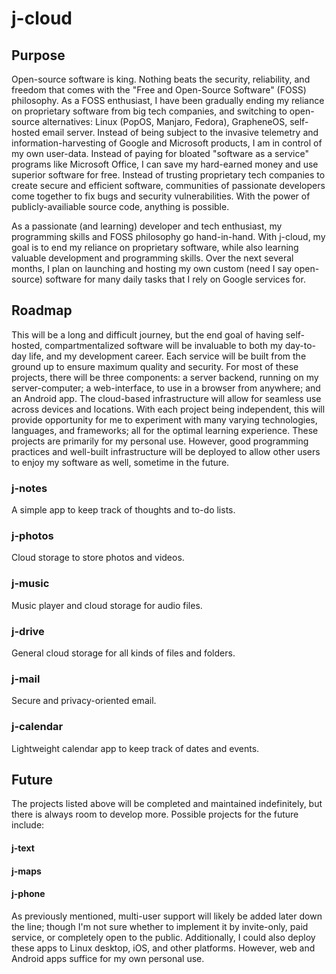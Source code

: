 # j-cloud

## Purpose

Open-source software is king. Nothing beats the security, reliability, and freedom that comes with the "Free and Open-Source Software" (FOSS) philosophy. As a FOSS enthusiast, I have been gradually ending my reliance on proprietary software from big tech companies, and switching to open-source alternatives: Linux (PopOS, Manjaro, Fedora), GrapheneOS, self-hosted email server. Instead of being subject to the invasive telemetry and information-harvesting of Google and Microsoft products, I am in control of my own user-data. Instead of paying for bloated "software as a service" programs like Microsoft Office, I can save my hard-earned money and use superior software for free. Instead of trusting proprietary tech companies to create secure and efficient software, communities of passionate developers come together to fix bugs and security vulnerabilities. With the power of publicly-availiable source code, anything is possible.

As a passionate (and learning) developer and tech enthusiast, my programming skills and FOSS philosophy go hand-in-hand. With j-cloud, my goal is to end my reliance on proprietary software, while also learning valuable development and programming skills. Over the next several months, I plan on launching and hosting my own custom (need I say open-source) software for many daily tasks that I rely on Google services for.

## Roadmap

This will be a long and difficult journey, but the end goal of having self-hosted, compartmentalized software will be invaluable to both my day-to-day life, and my development career. Each service will be built from the ground up to ensure maximum quality and security. For most of these projects, there will be three components: a server backend, running on my server-computer; a web-interface, to use in a browser from anywhere; and an Android app. The cloud-based infrastructure will allow for seamless use across devices and locations. With each project being independent, this will provide opportunity for me to experiment with many varying technologies, languages, and frameworks; all for the optimal learning experience. These projects are primarily for my personal use. However, good programming practices and well-built infrastructure will be deployed to allow other users to enjoy my software as well, sometime in the future.

### j-notes

A simple app to keep track of thoughts and to-do lists.

### j-photos

Cloud storage to store photos and videos.

### j-music

Music player and cloud storage for audio files.

### j-drive

General cloud storage for all kinds of files and folders.

### j-mail

Secure and privacy-oriented email.

### j-calendar

Lightweight calendar app to keep track of dates and events.

## Future

The projects listed above will be completed and maintained indefinitely, but there is always room to develop more. Possible projects for the future include:

#### j-text
#### j-maps
#### j-phone

As previously mentioned, multi-user support will likely be added later down the line; though I'm not sure whether to implement it by invite-only, paid service, or completely open to the public. Additionally, I could also deploy these apps to Linux desktop, iOS, and other platforms. However, web and Android apps suffice for my own personal use.
